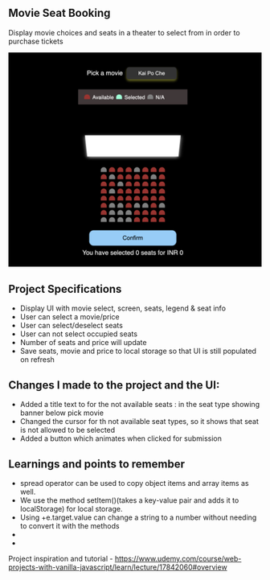 ## Movie Seat Booking

Display movie choices and seats in a theater to select from in order to purchase tickets

<img src="https://github.com/gitit24x7/Mini-JS-projects/blob/main/Movie-Seats-Booking-App/movieSeatbookinglayoutimage.jpg"></img>

## Project Specifications

- Display UI with movie select, screen, seats, legend & seat info
- User can select a movie/price
- User can select/deselect seats
- User can not select occupied seats
- Number of seats and price will update
- Save seats, movie and price to local storage so that UI is still populated on refresh

## Changes I made to the project and the UI: 

- Added a title text to for the not available seats : in the seat type showing banner below pick movie
- Changed the cursor for th not available seat types, so it shows that seat is not allowed to be selected
- Added a button which animates when clicked for submission 

## Learnings and points to remember
- spread operator can be used to copy object items and array items as well.
- We use the method setItem()(takes a key-value pair and adds it to localStorage) for local storage. 
- Using +e.target.value can change a string to a number without needing to convert it with the methods
- 
-

Project inspiration and tutorial - https://www.udemy.com/course/web-projects-with-vanilla-javascript/learn/lecture/17842060#overview
